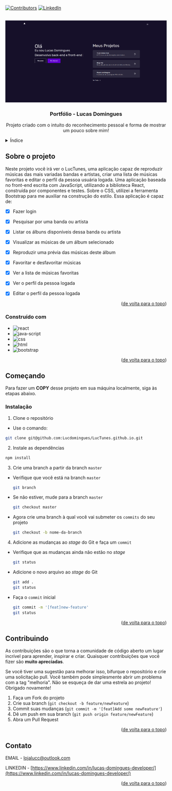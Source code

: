 <!-- Improved compatibility of back to top link: See: https://github.com/othneildrew/Best-README-Template/pull/73 -->
<a name="readme-top"></a>
<!--
*** Thanks for checking out the Best-README-Template. If you have a suggestion
*** that would make this better, please fork the repo and create a pull request
*** or simply open an issue with the tag "enhancement".
*** Don't forget to give the project a star!
*** Thanks again! Now go create something AMAZING! :D
-->



<!-- PROJECT SHIELDS -->
<!--
*** I'm using markdown "reference style" links for readability.
*** Reference links are enclosed in brackets [ ] instead of parentheses ( ).
*** See the bottom of this document for the declaration of the reference variables
*** for contributors-url, forks-url, etc. This is an optional, concise syntax you may use.
*** https://www.markdownguide.org/basic-syntax/#reference-style-links
-->
[![Contributors][contributors-shield]][contributors-url]
[![LinkedIn][linkedin-shield]][linkedin-url]



<!-- PROJECT LOGO -->
<br />
<div align="center">
  <a href="https://github.com/Lucdomingues/LucTunes/edit/main/README.md">
    <img src="https://github.com/Lucdomingues/Lucas-Domingues_Dev/blob/master/src/assets/Captura%20de%20tela%20de%202023-11-22%2018-18-05.png" alt="Logo" width="auto" height="auto">
  </a>

<h3 align="center">Portfólio - Lucas Domingues</h3>

  <p align="center">
    Projeto criado com o intuíto do reconhecimento pessoal e forma de mostrar um pouco sobre mim!
    <br />
  </p>
</div>



<!-- TABLE OF CONTENTS -->
<details>
  <summary>Índice</summary>
  <ol>
    <li>
      <a href="#sobre-o-projeto">Sobre o projeto</a>
      <ul>
        <li><a href="#construído-com">Construído com</a></li>
      </ul>
    </li>
    <li>
      <a href="#começando">Começando</a>
      <ul>
        <li><a href="#instalação">Instalação</a></li>
      </ul>
    </li>
    <li><a href="#contribuindo">Contribuindo</a></li>
    <li><a href="#contato">Contato</a></li>
  </ol>
</details>



<!-- SOBRE O PROJETO -->
## Sobre o projeto

Neste projeto você irá ver o LucTunes, uma aplicação capaz de reproduzir músicas das mais variadas bandas e artistas, criar uma lista de músicas favoritas e editar o perfil da pessoa usuária logada. Uma aplicação baseada no front-end escrita com JavaScript, utilizando a biblioteca React, construída por componentes e testes. Sobre o CSS, utilizei a ferramenta Bootstrap para me auxiliar na construção do estilo. Essa aplicação é capaz de:

- [x] Fazer login
- [x] Pesquisar por uma banda ou artista
- [x] Listar os álbuns disponíveis dessa banda ou artista
- [x] Visualizar as músicas de um álbum selecionado
- [x] Reproduzir uma prévia das músicas deste álbum
- [x] Favoritar e desfavoritar músicas
- [x] Ver a lista de músicas favoritas
- [x] Ver o perfil da pessoa logada
- [x] Editar o perfil da pessoa logada


<p align="right">(<a href="#readme-top">de volta para o topo</a>)</p>



### Construído com
* <img src="https://cdn.jsdelivr.net/gh/devicons/devicon/icons/react/react-original-wordmark.svg" alt="react" width="50" height="50"/>
* <img src="https://cdn.jsdelivr.net/gh/devicons/devicon/icons/javascript/javascript-original.svg" alt="java-script" width="50" height="50"/>
* <img src="https://cdn.jsdelivr.net/gh/devicons/devicon/icons/css3/css3-plain-wordmark.svg" alt="css" width="50" height="50"/>
* <img src="https://cdn.jsdelivr.net/gh/devicons/devicon/icons/html5/html5-plain-wordmark.svg" alt="html" width="50" height="50"/>
* <img src="https://cdn.jsdelivr.net/gh/devicons/devicon/icons/bootstrap/bootstrap-plain-wordmark.svg" alt="bootstrap" width="50" height="50"/>
<p align="right">(<a href="#readme-top">de volta para o topo</a>)</p>



<!-- COMEÇANDO -->
## Começando

Para fazer um **COPY** desse projeto em sua máquina localmente, siga às etapas abaixo.

### Instalação

1. Clone o repositório

  - Use o comando: 
   ```sh
   git clone git@github.com:Lucdomingues/LucTunes.github.io.git
   ```
  2. Instale as dependências
   ```sh
   npm install
   ```
  3. Crie uma branch a partir da branch `master`
  - Verifique que você está na branch `master`
    ```sh
    git branch
    ```
  - Se não estiver, mude para a branch `master`
    ```sh
    git checkout master
    ```
  - Agora crie uma branch à qual você vai submeter os `commits` do seu projeto
    ```sh
    git checkout -b nome-da-branch
    ```
  4. Adicione as mudanças ao _stage_ do Git e faça um `commit`

  - Verifique que as mudanças ainda não estão no _stage_
    ```sh
    git status
    ```
  - Adicione o novo arquivo ao _stage_ do Git
    ```sh
    git add .
    git status
    ```
  - Faça o `commit` inicial
    ```sh
    git commit -m '[feat]new-feature'
    git status
    ```
<p align="right">(<a href="#readme-top">de volta para o topo</a>)</p>

<!-- CONTRIBUINDO -->
## Contribuindo

As contribuições são o que torna a comunidade de código aberto um lugar incrível para aprender, inspirar e criar. Quaisquer contribuições que você fizer são **muito apreciadas**.

Se você tiver uma sugestão para melhorar isso, bifurque o repositório e crie uma solicitação pull. Você também pode simplesmente abrir um problema com a tag "melhoria".
Não se esqueça de dar uma estrela ao projeto! Obrigado novamente!

1. Faça um Fork do projeto
2. Crie sua branch (`git checkout -b feature/newFeature`)
3. Commit suas mudanças (`git commit -m '[feat]Add some newFeature'`)
4. Dê um push em sua branch (`git push origin feature/newFeature`)
5. Abra um Pull Request

<p align="right">(<a href="#readme-top">de volta para o topo</a>)</p>

<!-- CONTATO -->
## Contato

EMAIL - lojalucc@outlook.com

LINKEDIN - [https://www.linkedin.com/in/lucas-domingues-developer/](https://www.linkedin.com/in/lucas-domingues-developer/)

<p align="right">(<a href="#readme-top">de volta para o topo</a>)</p>

<!-- MARKDOWN LINKS & IMAGES -->
<!-- https://www.markdownguide.org/basic-syntax/#reference-style-links -->
[contributors-shield]: https://img.shields.io/github/contributors/github_username/repo_name.svg?style=for-the-badge
[contributors-url]: https://github.com/github_username/repo_name/graphs/contributors
[linkedin-shield]: https://img.shields.io/badge/-LinkedIn-black.svg?style=for-the-badge&logo=linkedin&colorB=555
[linkedin-url]: https://www.linkedin.com/in/lucas-domingues-developer/
[product-screenshot]: images/screenshot.png
